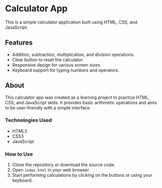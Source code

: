 # Calculator App

This is a simple calculator application built using HTML, CSS, and JavaScript.

## Features

- Addition, subtraction, multiplication, and division operations.
- Clear button to reset the calculator.
- Responsive design for various screen sizes.
- Keyboard support for typing numbers and operators.

## About

This calculator app was created as a learning project to practice HTML, CSS, and JavaScript skills. It provides basic arithmetic operations and aims to be user-friendly with a simple interface.

### Technologies Used

- HTML5
- CSS3
- JavaScript

### How to Use

1. Clone the repository or download the source code.
2. Open `index.html` in your web browser.
3. Start performing calculations by clicking on the buttons or using your keyboard.

